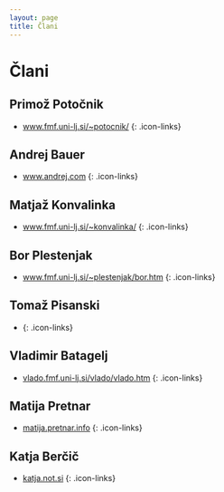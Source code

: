 ```yaml
---
layout: page
title: Člani
---
```


# Člani

## Primož Potočnik

* <i class="fas fa-home"></i> <a href="https://www.fmf.uni-lj.si/~potocnik/">www.fmf.uni-lj.si/~potocnik/</a>
{: .icon-links}

## Andrej Bauer

* <i class="fas fa-home"></i> <a href="http://www.andrej.com/">www.andrej.com</a>
{: .icon-links}

## Matjaž Konvalinka

* <i class="fas fa-home"></i> <a href="https://www.fmf.uni-lj.si/~konvalinka/">www.fmf.uni-lj.si/~konvalinka/</a>
{: .icon-links}

## Bor Plestenjak

* <i class="fas fa-home"></i> <a href="https://www.fmf.uni-lj.si/~plestenjak/bor.htm">www.fmf.uni-lj.si/~plestenjak/bor.htm</a>
{: .icon-links}

## Tomaž Pisanski

* <i class="fas fa-home"></i> <a href=""></a>
{: .icon-links}

## Vladimir Batagelj

* <i class="fas fa-home"></i> <a href="http://vlado.fmf.uni-lj.si/vlado/vlado.htm">vlado.fmf.uni-lj.si/vlado/vlado.htm</a>
{: .icon-links}

## Matija Pretnar

* <i class="fas fa-home"></i> <a href="https://matija.pretnar.info">matija.pretnar.info</a>
{: .icon-links}

## Katja Berčič

* <i class="fas fa-home"></i> <a href="http://katja.not.si">katja.not.si</a>
{: .icon-links}

